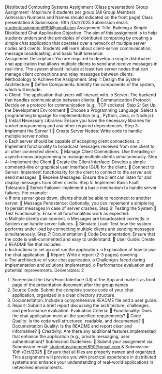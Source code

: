 Distributed Computing Systems Assignment (Class presentation) 
Group Assignment -Maximum 8 students per group (All Group Members Admission Numbers 
and Names should indicated on the front page) 
Class presentation & Submission: 10th /Oct/2025 
Submission email: studentassignment690@gmail.com 
Assignment Title: Building a Simple Distributed Chat Application 
Objective: 
The aim of this assignment is to help students understand the principles of distributed computing 
by creating a simple chat application that operates over a network of multiple server nodes and 
clients. Students will learn about client-server communication, message broadcasting, and basic 
fault tolerance.  
Assignment Description: 
You are required to develop a simple distributed chat application that allows multiple clients to 
send and receive messages in real-time. The system should include at least two server nodes that 
can manage client connections and relay messages between clients.  
Methodology to Achieve the Assignment: 
Step 1: Design the System Architecture 
 Define Components: Identify the components of the system, which will include:  
o Client: The application that users will interact with. 
o Server: The backend that handles communication between clients. 
 Communication Protocol: Decide on a protocol for communication (e.g., TCP sockets). 
Step 2: Set Up the Development Environment 
 Choose a Programming Language: Select a programming language for implementation 
(e.g., Python, Java, or Node.js). 
 Install Necessary Libraries: Ensure you have the necessary libraries for socket 
programming and any other required dependencies. 
Step 3: Implement the Server 
1 
 Create Server Nodes: Write code to handle multiple server nodes.  
o Each server should be capable of accepting client connections. 
o Implement functionality to broadcast messages received from one client to all 
other connected clients. 
 Manage Client Connections: Use threading or asynchronous programming to manage 
multiple clients simultaneously. 
Step 4: Implement the Client 
 Create the Client Interface: Develop a simple command-line or graphical user interface 
(GUI) for the client. 
 Connect to Server: Implement functionality for the client to connect to the server and 
send messages. 
 Receive Messages: Ensure the client can listen for and display messages from other 
clients. 
Step 5: Implement Basic Fault Tolerance 
 Server Failover: Implement a basic mechanism to handle server failures. For example:  
o If one server goes down, clients should be able to reconnect to another server. 
 Message Persistence: Optionally, you can implement a simple log to persist messages in 
case of server crashes. 
Step 6: Testing the System 
 Test Functionality: Ensure all functionalities work as expected:  
o Multiple clients can connect. 
o Messages are broadcasted correctly. 
o System can handle server failures. 
 Simulate Load: Test how the system performs under load by connecting multiple clients 
and sending messages simultaneously. 
Step 7: Documentation 
 Code Documentation: Ensure that the code is well-commented and easy to understand. 
 User Guide: Create a README file that includes:  
o Instructions to set up and run the application. 
o Explanation of how to use the chat application. 
 Report: Write a report (2-3 pages) covering:  
o The architecture of your chat application. 
o Challenges faced during implementation and solutions implemented. 
o Performance evaluation and potential improvements. 
Deliverables: 
2 
1. Screenshot the User/Front Interface (UI) of the App and make it as front page of the 
presentation document after the group names 
2. Source Code: Submit the complete source code of your chat application, organized in a 
clear directory structure. 
3. Documentation: Include a comprehensive README file and a user guide. 
4. Report: Submit a brief report discussing the architecture, challenges, and performance 
evaluation. 
Evaluation Criteria: 
 Functionality: Does the chat application meet all the specified requirements? 
 Code Quality: Is the code well-structured, readable, and documented? 
 Documentation Quality: Is the README and report clear and informative? 
 Creativity: Are there any additional features implemented that enhance the application 
(e.g., private messaging, user authentication)? 
Submission Guidelines: 
 Submit your assignment via Submission email: studentassignment690@gmail.com & 
Submission: 10th /Oct/2025 
 Ensure that all files are properly named and organized. 
This assignment will provide you with practical experience in distributed systems and enhance 
your understanding of real-world applications in networked environments.